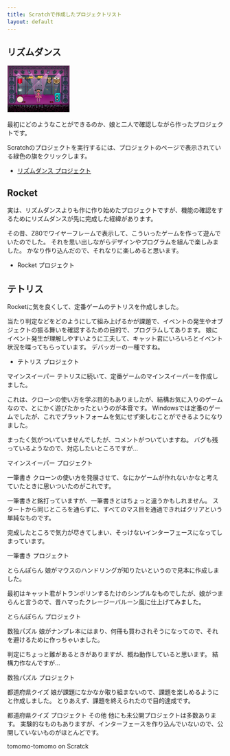 ```yaml
---
title: Scratchで作成したプロジェクトリスト 
layout: default
---
```


## リズムダンス

[![リズムダンス](./img_rhythm_dance.png)](https://scratch.mit.edu/projects/375119370/)

最初にどのようなことができるのか、娘と二人で確認しながら作ったプロジェクトです。

Scratchのプロジェクトを実行するには、プロジェクトのページで表示されている緑色の旗をクリックします。

+ [リズムダンス プロジェクト](https://scratch.mit.edu/projects/375119370/)

## Rocket
実は、リズムダンスよりも作に作り始めたプロジェクトですが、機能の確認をするためにリズムダンスが先に完成した経緯があります。

その昔、Z80でワイヤーフレームで表示して、こういったゲームを作って遊んでいたのでした。 それを思い出しながらデザインやプログラムを組んで楽しみました。 かなり作り込んだので、それなりに楽しめると思います。

+ Rocket プロジェクト

## テトリス
Rocketに気を良くして、定番ゲームのテトリスを作成しました。

当たり判定などをどのようにして組み上げるかが課題で、イベントの発生やオブジェクトの振る舞いを確認するための目的で、プログラムしてあります。 娘にイベント発生が理解しやすいように工夫して、キャット君にいろいろとイベント状況を喋ってもらっています。 デバッガーの一種ですね。

+ テトリス プロジェクト

マインスイーパー
テトリスに続いて、定番ゲームのマインスイーパーを作成しました。

これは、クローンの使い方を学ぶ目的もありましたが、結構お気に入りのゲームなので、とにかく遊びたかったというのが本音です。 Windowsでは定番のゲームでしたが、これでプラットフォームを気にせず楽しむことができるようになりました。

まったく気がついていませんでしたが、コメントがついていますね。 バグも残っているようなので、対応したいところですが…

マインスイーパー プロジェクト

一筆書き
クローンの使い方を発展させて、なにかゲームが作れないかなと考えていたときに思いついたのがこれです。

一筆書きと銘打っていますが、一筆書きとはちょっと違うかもしれません。 スタートから同じところを通らずに、すべてのマス目を通過できればクリアという単純なものです。

完成したところで気力が尽きてしまい、そっけないインターフェースになってしまっています。

一筆書き プロジェクト

とらんぽらん
娘がマウスのハンドリングが知りたいというので見本に作成しました。

最初はキャット君がトランポリンするたけのシンプルなものでしたが、娘がつまらんと言うので、昔ハマったクレージーバルーン風に仕上げてみました。

とらんぽらん プロジェクト

数独パズル
娘がナンプレ本にはまり、何冊も買わされそうになってので、それを避けるために作っちゃいました。

判定にちょっと難があるときがありますが、概ね動作していると思います。 結構力作なんですが…

数独パズル プロジェクト

都道府県クイズ
娘が課題になかなか取り組まないので、課題を楽しめるようにと作成しました。 とりあえず、課題を終えられたので目的達成です。

都道府県クイズ プロジェクト
その他
他にも未公開プロジェクトは多数あります。 実験的なものもありますが、インターフェースを作り込んでいないので、公開していないものがほとんどです。

tomomo-tomomo on Scratck